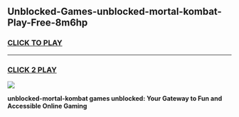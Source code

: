 
## Unblocked-Games-unblocked-mortal-kombat-Play-Free-8m6hp
<h3>
<a href="https://premium76.site?title=unblocked-mortal-kombat&ref=12A">CLICK TO PLAY</a></h3>
<hr>

<h3>
<a href="https://premium76.site?title=unblocked-mortal-kombat&ref=12A">CLICK 2 PLAY</a>
  
</h3>

<a href="https://premium76.site?title=unblocked-mortal-kombat&ref=12A"><img src="https://clearcache.store/games.png"></a>


**unblocked-mortal-kombat games unblocked: Your Gateway to Fun and Accessible Online Gaming**
